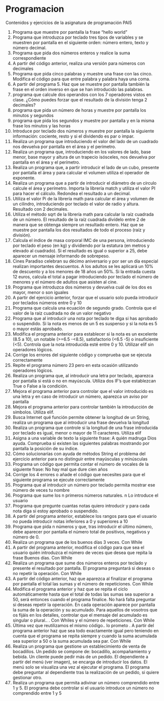 # Programacion
Contenidos y ejercicios de la asignatura de programación PAI5
1. Programa que muestre por pantalla la frase “hello world”
2. Programa que introduzca por teclado tres tipos de variables y se muestren por pantalla
en el siguiente orden: número entero, texto y número decimal.
3. Programa que pida dos números enteros y realice la suma correspondiente
4. A partir del código anterior, realiza una versión para números con decimales
5. Programa que pida cinco palabras y muestre una frase con las cinco. Modifica el código 
para que entre palabra y palabra haya una coma.
6. A partir del programa 5. Haz que se muestre por pantalla también la frase en el orden 
inverso en que se han introducido las palabras.
7. programa que calcule dos operandos con los 7 operadores vistos en clase. ¿Cómo puedes 
forzar que el resultado de la división tenga 2 decimales?
8. programa que pida un número de horas y muestre por pantalla los minutos y segundos
9. programa que pida los segundos y muestre por pantalla y en la misma frase los minutos 
y las horas
10. Introduce por teclado dos números y muestre por pantalla la siguiente información: 
cociente, resto y si el dividendo es par o impar.
11. Realiza un programa que introduciendo el valor del lado de un cuadrado nos devuelva 
por pantalla en el área y el perímetro.
12. Realiza un programa que, introduciendo en los valores de lado, base menor, base mayor 
y altura de un trapecio isósceles, nos devuelva por pantalla en el área y el perímetro.
13. Realiza un programa que, a partir introducir el lado de un cubo, presente por pantalla el 
área y para calcular el volumen utiliza el operador de exponente.
14. Realiza un programa que a partir de introducir el diámetro de un círculo calcule el área 
y perímetro. Importa la librería match y utiliza el valor PI para hacer el cálculo. Redondea el 
resultado a un decimal.
15. Utiliza el valor Pi de la librería math para calcular el área y volumen de un cilindro, 
introduciendo por teclado el valor de radio y altura. Resultado con 2 decimales.
16. Utiliza el método sqrt de la librería math para calcular la raíz cuadrada de un número. El 
resultado de la raíz cuadrada divídelo entre 2 de manera que se obtenga siempre un 
resultado entero. Haz que se muestre por pantalla los dos resultados de todo el proceso
(raíz y división).
17. Calcula el índice de masa corporal IMC de una persona, introduciendo por teclado el 
peso (en kg) y dividiendo por la estatura (en metros y elevado al cuadrado). Si el resultado 
es igual o superior a 25, debe aparecer un mensaje informando de sobrepeso.
18. Cines Paradiso celebran su décimo aniversario y por ser un día especial realizan 
importantes descuentos. A los adultos se les aplicará un 10% de descuento y a los menores 
de 18 años un 50%. Si la entrada cuesta 12 euros, calcula el total a pagar introduciendo por 
teclado el número de menores y el número de adultos que asisten al cine.
19. Programa que introduzca dos números y devuelva cuál de los dos es mayor, menor o son 
iguales
20. A partir del ejercicio anterior, forzar que el usuario solo pueda introducir por teclados 
números entre 0 y 10
21. Programa que calcula una ecuación de segundo grado. Controla que el valor de la raíz 
cuadrada no de un valor negativo
22. Programa que al introducir una nota por teclado te diga si has aprobado o suspendido. 
Si la nota es menos de un 5 es suspenso y si la nota es 5 o mayor estás aprobado.
23. Modifica el programa anterior para establecer si la nota es un excelente (8.5 a 10), un 
notable (>=6.5 -<8.5), satisfactorio (<6.5 -5) o insuficiente (<5). Controla que la nota 
introducida esté entre 0 y 10. Utilizar elif sin operadores lógicos.
24. Corrige los errores del siguiente código y comprueba que se ejecuta correctamente
25. Repite el programa número 23 pero en esta ocasión utilizando operadores lógicos.
26. Realiza un programa que, al introducir una letra por teclado, aparezca por pantalla si 
está o no en mayúscula. Utiliza dos IF’s que establezcan True o False a la condición.
27. Mejora el programa anterior para controlar que el valor introducido es una letra y en 
caso de introducir un número, aparezca un aviso por pantalla
28. Mejora el programa anterior para controlar también la introducción de símbolos. Utiliza 
elif.
29. Busca Internet qué función permite obtener la longitud de un String, realiza un programa 
que al introducir una frase devuelva la longitud
30. Realiza un programa que controle si la longitud de una frase introducida por teclado es
igual, menor o mayor de 11 caracteres. Utiliza elif
31. Asigna a una variable de texto la siguiente frase: A quién madruga Dios ayuda. 
Comprueba si existen las siguientes palabras mostrando por pantalla la posición de su 
índice.
32. Cómo solucionarías con ayuda de métodos String el problema del ejercicio anterior para 
no distinguir entre mayúsculas y minúsculas
33. Programa un código que permita contar el número de vocales de la siguiente frase: No 
hay mal que dure cien años
34. Corrige los 4 errores o añade el código que necesites para que el siguiente programa se 
ejecute correctamente
35. Programa que al introducir un número por teclado permita mostrar ese número de veces tu 
nombre
36. Programa que sume los n primeros números naturales. n Lo introduce el usuario
37. Programa que pregunte cuantas notas quiero introducir y para cada nota diga si estoy aprobado 
o suspendido.
38. A partir del programa anterior, establece los rangos para que el usuario no pueda introducir 
notas inferiores a 0 y superiores a 10
39. Programa que pida n números y que, tras introducir el último número, debe aparecer por 
pantalla el número total de positivos, negativos y número de 0.
50. Realiza un programa que de los buenos días 3 veces. Con While
51. A partir del programa anterior, modifica el código para que sea el usuario quién introduzca el 
número de veces que desea que repita la frase Buenos días. Con While
52. Realiza un programa que sume dos números enteros por teclado y presente el resultado por 
pantalla. El programa preguntará si deseas o no repetir la operación. Con While
53. A partir del código anterior, haz que aparezca al finalizar el programa por pantalla el total las 
sumas y el número de repeticiones. Con While
54. Modifica el programa anterior y haz que se repita el ciclo automáticamente hasta que el total 
de todas las sumas sea superior a 50, será entonces cuando el programa finalice. No hará falta 
preguntar si deseas repetir la operación. En cada operación aparece por pantalla la suma de la 
operación y su acumulado. Para aquellos de vosotros que os fijáis en los detalles, controlar que el 
mensaje del acumulado es singular o plural.. . Con Whiles y el número de repeticiones. Con While
55. Última vez que reutilizamos el mismo código.. lo prometo . A partir del programa anterior 
haz que sea todo exactamente igual pero teniendo en cuenta que el programa se repita siempre y 
cuando la suma acumulada sea superior a 50 o la suma acumulada sea par. Con While
56. Realiza un programa que gestione un establecimiento de venta de bocadillos. Un pedido se 
compone de: bocadillo, acompañamiento y bebida. Un cliente puede pedir más de un pedido. El 
dependiente a partir del menú (ver imagen), se encarga de introducir los datos. El menú solo se 
visualiza una vez al ejecutar el programa. El programa debe preguntar al dependiente tras la 
realización de un pedido, si quiere gestionar otro.
57. Realiza un programa que permita adivinar un número comprendido entre 1 y 5. El programa 
debe controlar si el usuario introduce un número no comprendido entre 1 y 5






